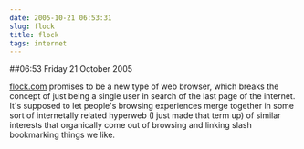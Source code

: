 ```yaml
---
date: 2005-10-21 06:53:31
slug: flock
title: flock
tags: internet
---
```


##06:53 Friday 21 October 2005

[flock.com](http://flock.com) promises to be a new type of web browser, which breaks the concept of just being a single user in search of the last page of the internet.   It's supposed to let people's browsing experiences merge together in some sort of internetally related hyperweb (I just made that term up) of similar interests that organically come out of browsing and linking slash bookmarking things we like.
